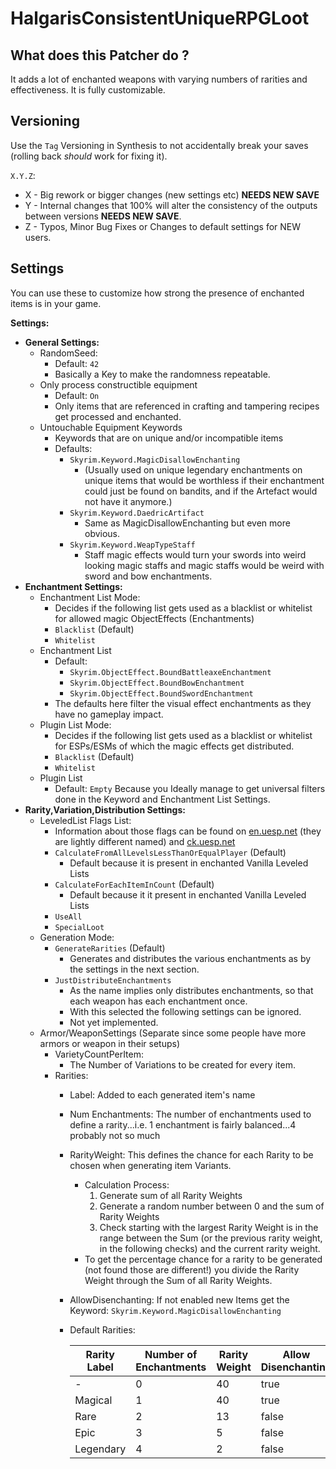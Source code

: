 # HalgarisConsistentUniqueRPGLoot

## What does this Patcher do ?

It adds a lot of enchanted weapons with varying numbers of rarities and effectiveness.
It is fully customizable.

## Versioning

Use the `Tag` Versioning in Synthesis to not accidentally break your saves (rolling back *should* work for fixing it).

`X.Y.Z`:

- X - Big rework or bigger changes (new settings etc) **NEEDS NEW SAVE**
- Y - Internal changes that 100% will alter the consistency of the outputs between versions **NEEDS NEW SAVE**.
- Z - Typos, Minor Bug Fixes or Changes to default settings for NEW users.

## Settings

You can use these to customize how strong the presence of enchanted items is in your game.

**Settings:**

- **General Settings:**
  - RandomSeed:
    - Default: `42`
    - Basically a Key to make the randomness repeatable.
  - Only process constructible equipment
    - Default: `On`
    - Only items that are referenced in crafting and tampering recipes get processed and enchanted.
  - Untouchable Equipment Keywords
    - Keywords that are on unique and/or incompatible items
    - Defaults:
      - `Skyrim.Keyword.MagicDisallowEnchanting`
        - (Usually used on unique legendary enchantments on unique items that would be worthless if their enchantment could just be found on bandits, and if the Artefact would not have it anymore.)
      - `Skyrim.Keyword.DaedricArtifact`
        - Same as MagicDisallowEnchanting but even more obvious.
      - `Skyrim.Keyword.WeapTypeStaff`
        - Staff magic effects would turn your swords into weird looking magic staffs and magic staffs would be weird with sword and bow enchantments.
- **Enchantment Settings:**
  - Enchantment List Mode:
    - Decides if the following list gets used as a blacklist or whitelist for allowed magic ObjectEffects (Enchantments)
    - `Blacklist` (Default)
    - `Whitelist`
  - Enchantment List
    - Default:
      - `Skyrim.ObjectEffect.BoundBattleaxeEnchantment`
      - `Skyrim.ObjectEffect.BoundBowEnchantment`
      - `Skyrim.ObjectEffect.BoundSwordEnchantment`
    - The defaults here filter the visual effect enchantments as they have no gameplay impact.
  - Plugin List Mode:
    - Decides if the following list gets used as a blacklist or whitelist for ESPs/ESMs of which the magic effects get distributed.
    - `Blacklist` (Default)
    - `Whitelist`
  - Plugin List
    - Default: `Empty` Because you Ideally manage to get universal filters done in the Keyword and Enchantment List Settings.
- **Rarity,Variation,Distribution Settings:**
  - LeveledList Flags List:
    - Information about those flags can be found on [en.uesp.net](https://en.uesp.net/wiki/Skyrim:Leveled_Lists) (they are lightly different named) and [ck.uesp.net](https://ck.uesp.net/wiki/LeveledItem)
    - `CalculateFromAllLevelsLessThanOrEqualPlayer` (Default)
      - Default because it is present in enchanted Vanilla Leveled Lists
    - `CalculateForEachItemInCount` (Default)
      - Default because it it present in enchanted Vanilla Leveled Lists
    - `UseAll`
    - `SpecialLoot`
  - Generation Mode:
    - `GenerateRarities` (Default)
      - Generates and distributes the various enchantments as by the settings in the next section.
    - `JustDistributeEnchantments`
      - As the name implies only distributes enchantments, so that each weapon has each enchantment once.
      - With this selected the following settings can be ignored.
      - Not yet implemented.
  - Armor/WeaponSettings (Separate since some people have more armors or weapon in their setups)
    - VarietyCountPerItem:
      - The Number of Variations to be created for every item.
    - Rarities:
      - Label: Added to each generated item's name
      - Num Enchantments: The number of enchantments used to define a rarity...i.e. 1 enchantment is fairly balanced...4 probably not so much
      - RarityWeight: This defines the chance for each Rarity to be chosen when generating item Variants.
        - Calculation Process:
          1. Generate sum of all Rarity Weights
          2. Generate a random number between 0 and the sum of Rarity Weights
          3. Check starting with the largest Rarity Weight is in the range between the Sum (or the previous rarity weight, in the following checks) and the current rarity weight.
        - To get the percentage chance for a rarity to be generated (not found those are different!) you divide the Rarity Weight through the Sum of all Rarity Weights.
      - AllowDisenchanting: If not enabled new Items get the Keyword: `Skyrim.Keyword.MagicDisallowEnchanting`
      - Default Rarities:

        | Rarity Label | Number of Enchantments | Rarity Weight | Allow Disenchanting |
        |--------------| ---------------------- | ------------- | ------------------- |
        | -            | 0                      | 40            | true                |
        | Magical      | 1                      | 40            | true                |
        | Rare         | 2                      | 13            | false               |
        | Epic         | 3                      | 5             | false               |
        | Legendary    | 4                      | 2             | false               |

